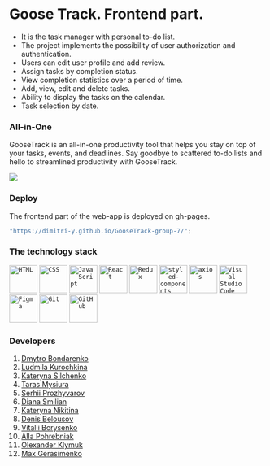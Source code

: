 # Goose Track. Frontend part.

- It is the task manager with personal to-do list.
- The project implements the possibility of user authorization and authentication.
- Users can  edit user profile and add review.
- Assign tasks by completion status.
- View completion statistics over a period of time.
- Add, view, edit and delete tasks.
- Ability to display the tasks on the calendar.
- Task selection by date.

### All-in-One

GooseTrack is an all-in-one productivity tool that helps you stay on top 
of your tasks, events, and deadlines. Say goodbye to scattered to-do lists 
and hello to streamlined productivity with GooseTrack.

![](./src/images/mainPage/desktop/desktop_all@2x.png)

### Deploy

The frontend part of the web-app is deployed on gh-pages.

```javascript
"https://dimitri-y.github.io/GooseTrack-group-7/";
```

### The technology stack

<code><img height="55" src="https://user-images.githubusercontent.com/25181517/192158954-f88b5814-d510-4564-b285-dff7d6400dad.png" alt="HTML" title="HTML" /></code>
<code><img height="55" src="https://user-images.githubusercontent.com/25181517/183898674-75a4a1b1-f960-4ea9-abcb-637170a00a75.png" alt="CSS" title="CSS" /></code>
<code><img height="55" src="https://user-images.githubusercontent.com/25181517/117447155-6a868a00-af3d-11eb-9cfe-245df15c9f3f.png" alt="JavaScript" title="JavaScript" /></code>
<code><img height="55" src="https://user-images.githubusercontent.com/25181517/183897015-94a058a6-b86e-4e42-a37f-bf92061753e5.png" alt="React" title="React" /></code>
<code><img height="55" src="https://user-images.githubusercontent.com/25181517/187896150-cc1dcb12-d490-445c-8e4d-1275cd2388d6.png" alt="Redux" title="Redux" /></code>
<code><img height="55" src="https://raw.githubusercontent.com/styled-components/brand/master/styled-components.png" alt="styled-components" title="styled-components" /></code>
<code><img height="55" src="https://avatars.githubusercontent.com/u/32372333?s=48&v=4" alt="axios" title="axios" /></code>
<code><img height="55" src="https://user-images.githubusercontent.com/25181517/192108891-d86b6220-e232-423a-bf5f-90903e6887c3.png" alt="Visual Studio Code" title="Visual Studio Code" /></code>
<code><img height="55" src="https://user-images.githubusercontent.com/25181517/189715289-df3ee512-6eca-463f-a0f4-c10d94a06b2f.png" alt="Figma" title="Figma" /></code>
<code><img height="55" src="https://user-images.githubusercontent.com/25181517/192108372-f71d70ac-7ae6-4c0d-8395-51d8870c2ef0.png" alt="Git" title="Git" /></code>
<code><img height="55" src="https://user-images.githubusercontent.com/25181517/192108374-8da61ba1-99ec-41d7-80b8-fb2f7c0a4948.png" alt="GitHub" title="GitHub" /></code>

### Developers

1. [Dmytro Bondarenko](https://github.com/Dimitri-Y)
2. [Ludmila Kurochkina](https://github.com/ludmilka-k)
3. [Kateryna Silchenko](https://github.com/Kateryna1706)
4. [Taras Mysiura](https://github.com/TarasMysiura)
5. [Serhii Prozhyvarov](https://github.com/prozhyvarov)
6. [Diana Smilian](https://github.com/diankasmilian)
7. [Kateryna Nikitina](https://github.com/KaterynaNikitina)
8. [Denis Belousov](https://github.com/denis-bw)
9. [Vitalii Borysenko](https://github.com/Senriv)
10. [Alla Pohrebniak](https://github.com/9Alla9)
11. [Olexander Klymuk](https://github.com/swcAlexander)
12. [Max Gerasimenko](https://github.com/MaksoN03)